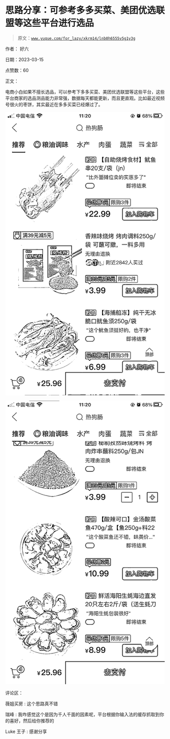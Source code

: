 # 思路分享：可参考多多买菜、美团优选联盟等这些平台进行选品

> 原文：[`www.yuque.com/for_lazy/xkrm14/lnb0h6555v5g1y3g`](https://www.yuque.com/for_lazy/xkrm14/lnb0h6555v5g1y3g)

作者： 好六

日期：2023-03-15

点赞数：60

正文：

电商小白如果不擅长选品，可以参考下多多买菜、美团优选联盟等这些平台，这些平台商家的选品测品能力非常强，数据每天都能更新，而且更直观。比如最近视频号很火的枣饼，其实最近在多多买菜已经爆过了。

![](img/35c9b01ec9700ceb11b54396add7a975.png)

![](img/05082dd5bf83e2975e62861fdc89d71e.png)

评论区：

薇姐买房 : 这个思路真不错

瑞峰 : 我咋感觉这个是因为千人千面的因素呢，平台根据你输入法的缓存抓取到你的喜好，然后给你推荐的

Luke 王子 : 感谢分享


